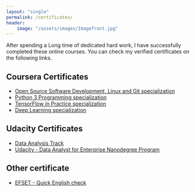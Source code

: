 ```yaml
---
layout: "single"
permalink: /certificates/
header:
    image: "/assets/images/Imagefront.jpg"
---
```


After spending a Long time of dedicated hard work, I have successfully completed these online courses.
You can check my verified certificates on the following links.
## Coursera Certificates
- [Open Source Software Development, Linux and Git specialization](https://www.coursera.org/account/accomplishments/specialization/S4WRACT66LSB)
- [Python 3 Programming specialization](https://www.coursera.org/account/accomplishments/specialization/R9BZ2PJXC5JN)
- [TensorFlow in Practice specialization](https://www.coursera.org/account/accomplishments/specialization/6D3HT6AJCQEM)
- [Deep Learning specialization](https://www.coursera.org/account/accomplishments/specialization/RY4782ZQRYCB)

## Udacity Certificates
- [Data Analysis Track](/assets/docs/CertificateDataAnalysisTrack.pdf)
- [Udacity - Data Analyst for Enterprise Nanodegree Program](https://confirm.udacity.com/NH77MJGK)

## Other certificate
- [EFSET - Quick English check](/assets/docs/QuickEnglishcheck.pdf)
